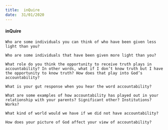 ```yaml
---
title:  inQuire
date:  31/01/2020
---
```


#### inQuire

`Who are some individuals you can think of who have been given less light than you?`

`Who are some individuals that have been given more light than you?`

`What role do you think the opportunity to receive truth plays in accountability? In other words, what if I don’t know truth but I have the opportunity to know truth? How does that play into God’s accountability?`

`What is your gut response when you hear the word accountability?`

`What are some examples of how accountability has played out in your relationship with your parents? Significant other? Institutions? Works?`

`What kind of world would we have if we did not have accountability?`

`How does your picture of God affect your view of accountability?`